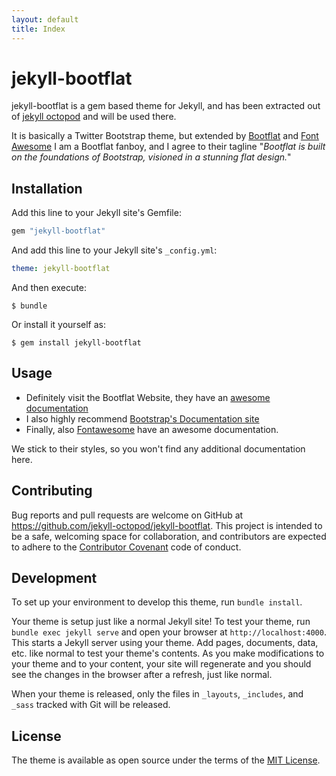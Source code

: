 ```yaml
---
layout: default
title: Index
---
```

# jekyll-bootflat

jekyll-bootflat is a gem based theme for Jekyll, and has been extracted out of
[jekyll octopod](https://jekyll-octopod.github.io/) and will be used there.

It is basically a Twitter Bootstrap theme, but extended by [Bootflat](http://bootflat.github.io/)
and [Font Awesome](http://fontawesome.io/)
I am a Bootflat fanboy, and I agree to their tagline
"_Bootflat is built on the foundations of Bootstrap, visioned in a stunning flat design._"

## Installation

Add this line to your Jekyll site's Gemfile:

```ruby
gem "jekyll-bootflat"
```

And add this line to your Jekyll site's `_config.yml`:

```yaml
theme: jekyll-bootflat
```

And then execute:

    $ bundle

Or install it yourself as:

    $ gem install jekyll-bootflat

## Usage

* Definitely visit the Bootflat Website, they have an [awesome documentation](http://bootflat.github.io/documentation.html)
* I also highly recommend [Bootstrap's Documentation site](http://getbootstrap.com/)
* Finally, also [Fontawesome](http://fontawesome.io/) have an awesome documentation.

We stick to their styles, so you won't find any additional documentation here.

## Contributing

Bug reports and pull requests are welcome on GitHub at https://github.com/jekyll-octopod/jekyll-bootflat.
This project is intended to be a safe, welcoming space for collaboration,
and contributors are expected to adhere to the [Contributor Covenant](http://contributor-covenant.org) code of conduct.

## Development

To set up your environment to develop this theme, run `bundle install`.

Your theme is setup just like a normal Jekyll site! To test your theme, run `bundle exec jekyll serve`
and open your browser at `http://localhost:4000`. This starts a Jekyll server using your theme.
Add pages, documents, data, etc. like normal to test your theme's contents. As you make modifications
to your theme and to your content, your site will regenerate and you should see the changes in the
browser after a refresh, just like normal.

When your theme is released, only the files in `_layouts`, `_includes`, and `_sass` tracked with
Git will be released.

## License

The theme is available as open source under the terms of the [MIT License](http://opensource.org/licenses/MIT).
